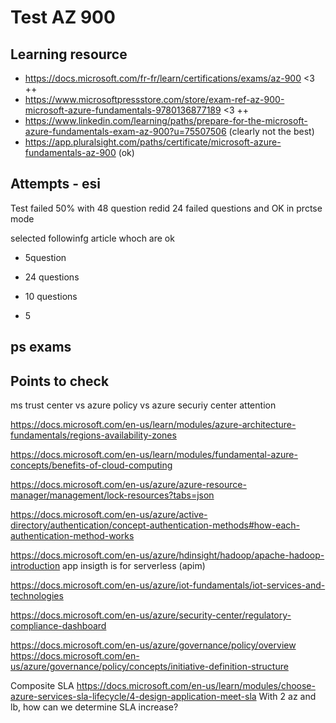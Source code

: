 # Test AZ 900


## Learning resource

- https://docs.microsoft.com/fr-fr/learn/certifications/exams/az-900 <3 ++ 
- https://www.microsoftpressstore.com/store/exam-ref-az-900-microsoft-azure-fundamentals-9780136877189 <3 ++
- https://www.linkedin.com/learning/paths/prepare-for-the-microsoft-azure-fundamentals-exam-az-900?u=75507506 (clearly not the best)
- https://app.pluralsight.com/paths/certificate/microsoft-azure-fundamentals-az-900 (ok)

## Attempts - esi

Test failed 50% with 48 question
redid 24 failed questions and OK in prctse mode

selected followinfg article whoch are ok
+ 5question

+ 24 questions
+ 10 questions
+ 5

## ps exams

## Points to check

ms trust center vs azure policy vs  azure securiy center attention

https://docs.microsoft.com/en-us/learn/modules/azure-architecture-fundamentals/regions-availability-zones

https://docs.microsoft.com/en-us/learn/modules/fundamental-azure-concepts/benefits-of-cloud-computing

https://docs.microsoft.com/en-us/azure/azure-resource-manager/management/lock-resources?tabs=json

https://docs.microsoft.com/en-us/azure/active-directory/authentication/concept-authentication-methods#how-each-authentication-method-works


https://docs.microsoft.com/en-us/azure/hdinsight/hadoop/apache-hadoop-introduction
app insigth is for serverless (apim)

https://docs.microsoft.com/en-us/azure/iot-fundamentals/iot-services-and-technologies

https://docs.microsoft.com/en-us/azure/security-center/regulatory-compliance-dashboard

https://docs.microsoft.com/en-us/azure/governance/policy/overview
https://docs.microsoft.com/en-us/azure/governance/policy/concepts/initiative-definition-structure


Composite SLA
https://docs.microsoft.com/en-us/learn/modules/choose-azure-services-sla-lifecycle/4-design-application-meet-sla
With 2 az and lb, how can we determine SLA increase?

